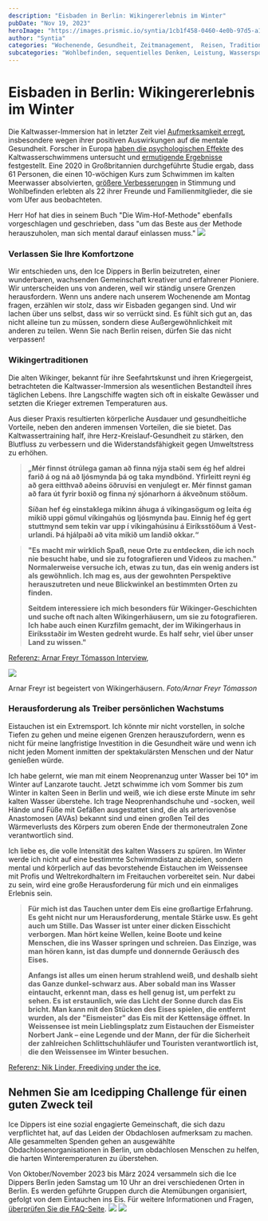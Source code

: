 ```yaml
---
description: "Eisbaden in Berlin: Wikingererlebnis im Winter"
pubDate: "Nov 19, 2023"
heroImage: "https://images.prismic.io/syntia/1cb1f458-0460-4e0b-97d5-a1e306d6b785_IMG_20231118_153346.jpg?auto=compress,format"
author: "Syntia"
categories: "Wochenende, Gesundheit, Zeitmanagement,  Reisen, Traditionen"
subcategories: "Wohlbefinden, sequentielles Denken, Leistung, Wassersport"
---
```


# **Eisbaden in Berlin: Wikingererlebnis im Winter**

Die Kaltwasser-Immersion hat in letzter Zeit viel
[Aufmerksamkeit erregt](https://www.nytimes.com/2021/01/01/style/cold-water-swimming-benefits.html),
insbesondere wegen ihrer positiven Auswirkungen auf die mentale Gesundheit.
Forscher in Europa
[haben die psychologischen Effekte](https://www.sciencedirect.com/science/article/abs/pii/S1550830720300859)
des Kaltwasserschwimmens untersucht und
[ermutigende Ergebnisse](https://pubmed.ncbi.nlm.nih.gov/15253480/)
festgestellt. Eine 2020 in Großbritannien durchgeführte Studie ergab, dass 61
Personen, die einen 10-wöchigen Kurs zum Schwimmen im kalten Meerwasser
absolvierten,
[größere Verbesserungen](https://onlinelibrary.wiley.com/doi/10.1002/lim2.12) in
Stimmung und Wohlbefinden erlebten als 22 ihrer Freunde und Familienmitglieder,
die sie vom Ufer aus beobachteten.

Herr Hof hat dies in seinem Buch "Die Wim-Hof-Methode" ebenfalls vorgeschlagen
und geschrieben, dass "um das Beste aus der Methode herauszuholen, man sich
mental darauf einlassen muss."
![](https://images.prismic.io/syntia/1cb1f458-0460-4e0b-97d5-a1e306d6b785_IMG_20231118_153346.jpg?auto=compress,format)

### **Verlassen Sie Ihre Komfortzone**

Wir entschieden uns, den Ice Dippers in Berlin beizutreten, einer wunderbaren,
wachsenden Gemeinschaft kreativer und erfahrener Pioniere. Wir unterscheiden uns
von anderen, weil wir ständig unsere Grenzen herausfordern. Wenn uns andere nach
unserem Wochenende am Montag fragen, erzählen wir stolz, dass wir Eisbaden
gegangen sind. Und wir lachen über uns selbst, dass wir so verrückt sind. Es
fühlt sich gut an, das nicht alleine tun zu müssen, sondern diese
Außergewöhnlichkeit mit anderen zu teilen. Wenn Sie nach Berlin reisen, dürfen
Sie das nicht verpassen!

### **Wikingertraditionen**

Die alten Wikinger, bekannt für ihre Seefahrtskunst und ihren Kriegergeist,
betrachteten die Kaltwasser-Immersion als wesentlichen Bestandteil ihres
täglichen Lebens. Ihre Langschiffe wagten sich oft in eiskalte Gewässer und
setzten die Krieger extremen Temperaturen aus.

Aus dieser Praxis resultierten körperliche Ausdauer und gesundheitliche
Vorteile, neben den anderen immensen Vorteilen, die sie bietet. Das
Kaltwassertraining half, ihre Herz-Kreislauf-Gesundheit zu stärken, den
Blutfluss zu verbessern und die Widerstandsfähigkeit gegen Umweltstress zu
erhöhen.

> **„Mér finnst ótrú­lega gam­an að finna nýja staði sem ég hef aldrei farið á
> og ná að ljós­mynda þá og taka mynd­bönd. Yf­ir­leitt reyni ég að gera
> eitt­hvað aðeins öðru­vísi en venju­legt er. Mér finnst gam­an að fara út
> fyr­ir boxið og finna ný sjón­ar­horn á ákveðnum stöðum.**
>
> **Síðan hef ég ein­stak­lega mik­inn áhuga á vík­inga­sög­um og leita ég mikið
> uppi göm­ul vík­inga­hús og ljós­mynda þau. Einnig hef ég gert stutt­mynd sem
> tek­in var upp í vík­inga­hús­inu á Ei­ríks­stöðum á Vest­ur­landi. Þá
> hjálpaði að vita mikið um landið okk­ar.“**

> **"Es macht mir wirklich Spaß, neue Orte zu entdecken, die ich noch nie
> besucht habe, und sie zu fotografieren und Videos zu machen." Normalerweise
> versuche ich, etwas zu tun, das ein wenig anders ist als gewöhnlich. Ich mag
> es, aus der gewohnten Perspektive herauszutreten und neue Blickwinkel an
> bestimmten Orten zu finden.**
>
> **Seitdem interessiere ich mich besonders für Wikinger-Geschichten und suche
> oft nach alten Wikingerhäusern, um sie zu fotografieren. Ich habe auch einen
> Kurzfilm gemacht, der im Wikingerhaus in Eiríksstaðir im Westen gedreht wurde.
> Es half sehr, viel über unser Land zu wissen."**

[Referenz: Arnar Freyr Tómasson Interview,](https://www.mbl.is/ferdalog/frettir/2020/06/03/mer%5C_finnst%5C_otrulega%5C_gaman%5C_ad%5C_finna%5C_nyja%5C_stadi/)

![](https://images.prismic.io/syntia/58f9cd20-f291-4e56-a352-8d829349a54f_1210021.jpg?auto=compress,format)

Arn­ar Freyr ist begeistert von Wikingerhäusern. _Foto/​Arn­ar Freyr Tóm­as­son_

### **Herausforderung als Treiber persönlichen Wachstums**

Eistauchen ist ein Extremsport. Ich könnte mir nicht vorstellen, in solche
Tiefen zu gehen und meine eigenen Grenzen herauszufordern, wenn es nicht für
meine langfristige Investition in die Gesundheit wäre und wenn ich nicht jeden
Moment inmitten der spektakulärsten Menschen und der Natur genießen würde.

Ich habe gelernt, wie man mit einem Neoprenanzug unter Wasser bei 10° im Winter
auf Lanzarote taucht. Jetzt schwimme ich vom Sommer bis zum Winter in kalten
Seen in Berlin und weiß, wie ich diese erste Minute im sehr kalten Wasser
überstehe. Ich trage Neoprenhandschuhe und -socken, weil Hände und Füße mit
Gefäßen ausgestattet sind, die als arteriovenöse Anastomosen (AVAs) bekannt sind
und einen großen Teil des Wärmeverlusts des Körpers zum oberen Ende der
thermoneutralen Zone verantwortlich sind.

Ich liebe es, die volle Intensität des kalten Wassers zu spüren. Im Winter werde
ich nicht auf eine bestimmte Schwimmdistanz abzielen, sondern mental und
körperlich auf das bevorstehende Eistauchen im Weissensee mit Profis und
Weltrekordhaltern im Freitauchen vorbereitet sein. Nur dabei zu sein, wird eine
große Herausforderung für mich und ein einmaliges Erlebnis sein.

> **Für mich ist das Tauchen unter dem Eis eine großartige Erfahrung. Es geht
> nicht nur um Herausforderung, mentale Stärke usw. Es geht auch um Stille. Das
> Wasser ist unter einer dicken Eisschicht verborgen. Man hört keine Wellen,
> keine Boote und keine Menschen, die ins Wasser springen und schreien. Das
> Einzige, was man hören kann, ist das dumpfe und donnernde Geräusch des
> Eises.**
>
> **Anfangs ist alles um einen herum strahlend weiß, und deshalb sieht das Ganze
> dunkel-schwarz aus. Aber sobald man ins Wasser eintaucht, erkennt man, dass es
> hell genug ist, um perfekt zu sehen. Es ist erstaunlich, wie das Licht der
> Sonne durch das Eis bricht. Man kann mit den Stücken des Eises spielen, die
> entfernt wurden, als der "Eismeister" das Eis mit der Kettensäge öffnet. In
> Weissensee ist mein Lieblingsplatz zum Eistauchen der Eismeister Norbert Jank
> – eine Legende und der Mann, der für die Sicherheit der zahlreichen
> Schlittschuhläufer und Touristen verantwortlich ist, die den Weissensee im
> Winter besuchen.**

[Referenz: Nik Linder, Freediving under the ice,](https://niklinder.com/post/freediving-under-the-ice-by-nik-linder-mares/)

## **Nehmen Sie am Icedipping Challenge für einen guten Zweck teil**

Ice Dippers ist eine sozial engagierte Gemeinschaft, die sich dazu verpflichtet
hat, auf das Leiden der Obdachlosen aufmerksam zu machen. Alle gesammelten
Spenden gehen an ausgewählte Obdachlosenorganisationen in Berlin, um obdachlosen
Menschen zu helfen, die harten Winteremperaturen zu überstehen.

Von Oktober/November 2023 bis März 2024 versammeln sich die Ice Dippers Berlin
jeden Samstag um 10 Uhr an drei verschiedenen Orten in Berlin. Es werden
geführte Gruppen durch die Atemübungen organisiert, gefolgt von dem Eintauchen
ins Eis. Für weitere Informationen und Fragen,
[überprüfen Sie die FAQ-Seite](https://icedippers.com/faq).
![](https://images.prismic.io/syntia/871cbb56-8c74-4dd1-a71b-4a9d6577ba68_20231118_105312-fotor-20231119221033.jpg?auto=compress,format)
![](https://images.prismic.io/syntia/3e5a1f14-0437-454e-ae98-2c66172e48f8_20231118_113549-fotor-20231119221344.jpg?auto=compress,format)
